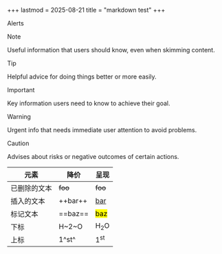 +++
lastmod = 2025-08-21
title = "markdown test"
+++

Alerts

> [!NOTE]
> Useful information that users should know, even when skimming content.

> [!TIP]
> Helpful advice for doing things better or more easily.

> [!IMPORTANT]
> Key information users need to know to achieve their goal.

> [!WARNING]
> Urgent info that needs immediate user attention to avoid problems.

> [!CAUTION]
> Advises about risks or negative outcomes of certain actions.

| 元素         | 降价    | 呈现             |
| ------------ | ------- | ---------------- |
| 已删除的文本 | ~~foo~~ | <del>foo</del>   |
| 插入的文本   | ++bar++ | <ins>bar</ins>   |
| 标记文本     | ==baz== | <mark>baz</mark> |
| 下标         | H~2~O   | H<sub>2</sub>O   |
| 上标         | 1^st^   | 1<sup>st</sup>   |
